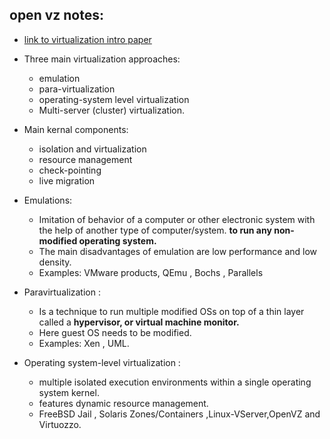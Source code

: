 ## open vz notes:

- [link to virtualization intro paper](http://download.openvz.org/doc/openvz-intro.pdf)

- Three main virtualization approaches:
  * emulation
  * para-virtualization
  * operating-system level virtualization
  * Multi-server  (cluster) virtualization.

- Main kernal components:
  * isolation and virtualization
  * resource management
  * check-pointing
  * live migration

- Emulations:
  * Imitation of behavior of a computer or other electronic system with the help of another type of computer/system. **to run any non-modified operating system.**
  * The main disadvantages of emulation are low performance and low density.
  * Examples: VMware products, QEmu , Bochs , Parallels

- Paravirtualization :
  * Is a technique to run multiple modified OSs on top of a thin layer called a **hypervisor, or virtual machine monitor.**
  * Here guest OS needs to be modified.
  * Examples: Xen , UML.

- Operating system-level virtualization :
  * multiple isolated execution environments within a single operating system kernel.
  *  features dynamic resource management.
  * FreeBSD Jail , Solaris Zones/Containers ,Linux-VServer,OpenVZ and Virtuozzo.
